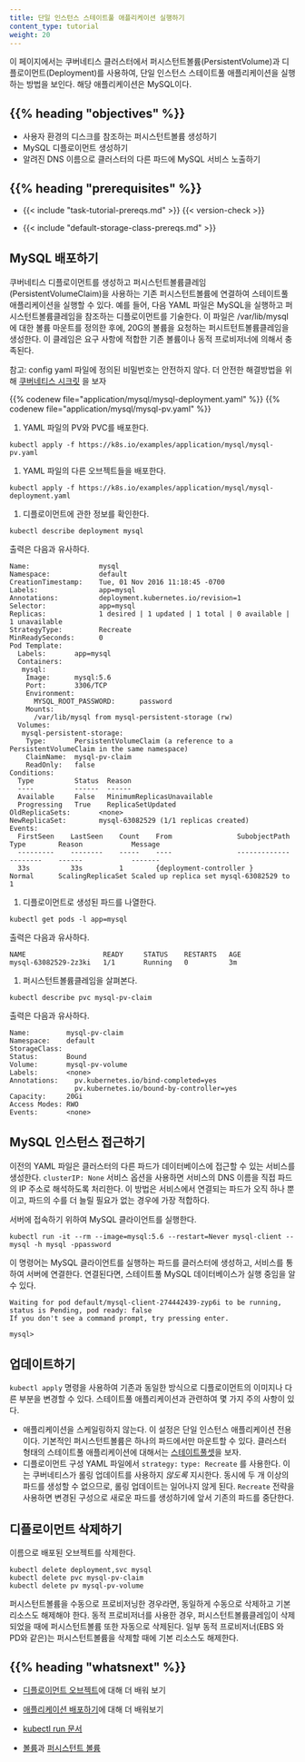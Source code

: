 ```yaml
---
title: 단일 인스턴스 스테이트풀 애플리케이션 실행하기
content_type: tutorial
weight: 20
---
```


<!-- overview -->

이 페이지에서는 쿠버네티스 클러스터에서 퍼시스턴트볼륨(PersistentVolume)과 디플로이먼트(Deployment)를 
사용하여, 단일 인스턴스 스테이트풀 애플리케이션을 실행하는 방법을 보인다.
해당 애플리케이션은 MySQL이다.

## {{% heading "objectives" %}}

- 사용자 환경의 디스크를 참조하는 퍼시스턴트볼륨 생성하기
- MySQL 디플로이먼트 생성하기
- 알려진 DNS 이름으로 클러스터의 다른 파드에 MySQL 서비스 노출하기

## {{% heading "prerequisites" %}}

- {{< include "task-tutorial-prereqs.md" >}} {{< version-check >}}

- {{< include "default-storage-class-prereqs.md" >}}

<!-- lessoncontent -->

## MySQL 배포하기

쿠버네티스 디플로이먼트를 생성하고 퍼시스턴트볼륨클레임(PersistentVolumeClaim)을 
사용하는 기존 퍼시스턴트볼륨에 연결하여 스테이트풀 
애플리케이션을 실행할 수 있다. 예를 들어, 다음 YAML 파일은 
MySQL을 실행하고 퍼시스턴트볼륨클레임을 참조하는 디플로이먼트를 기술한다. 
이 파일은 /var/lib/mysql에 대한 볼륨 마운트를 정의한 후에, 
20G의 볼륨을 요청하는 퍼시트턴트볼륨클레임을 생성한다.
이 클레임은 요구 사항에 적합한 기존 볼륨이나
동적 프로비저너에 의해서 충족된다.

참고: config yaml 파일에 정의된 비밀번호는 안전하지 않다. 더 안전한 해결방법을 위해 
[쿠버네티스 시크릿](/ko/docs/concepts/configuration/secret/)
을 보자

{{% codenew file="application/mysql/mysql-deployment.yaml" %}}
{{% codenew file="application/mysql/mysql-pv.yaml" %}}

1. YAML 파일의 PV와 PVC를 배포한다.
  ```shell
  kubectl apply -f https://k8s.io/examples/application/mysql/mysql-pv.yaml
  ```
1. YAML 파일의 다른 오브젝트들을 배포한다.
  ```shell
  kubectl apply -f https://k8s.io/examples/application/mysql/mysql-deployment.yaml
  ```
1. 디플로이먼트에 관한 정보를 확인한다.
  ```shell
  kubectl describe deployment mysql
  ```

  출력은 다음과 유사하다.

  ```
  Name:                 mysql
  Namespace:            default
  CreationTimestamp:    Tue, 01 Nov 2016 11:18:45 -0700
  Labels:               app=mysql
  Annotations:          deployment.kubernetes.io/revision=1
  Selector:             app=mysql
  Replicas:             1 desired | 1 updated | 1 total | 0 available | 1 unavailable
  StrategyType:         Recreate
  MinReadySeconds:      0
  Pod Template:
    Labels:       app=mysql
    Containers:
     mysql:
      Image:      mysql:5.6
      Port:       3306/TCP
      Environment:
        MYSQL_ROOT_PASSWORD:      password
      Mounts:
        /var/lib/mysql from mysql-persistent-storage (rw)
    Volumes:
     mysql-persistent-storage:
      Type:       PersistentVolumeClaim (a reference to a PersistentVolumeClaim in the same namespace)
      ClaimName:  mysql-pv-claim
      ReadOnly:   false
  Conditions:
    Type          Status  Reason
    ----          ------  ------
    Available     False   MinimumReplicasUnavailable
    Progressing   True    ReplicaSetUpdated
  OldReplicaSets:       <none>
  NewReplicaSet:        mysql-63082529 (1/1 replicas created)
  Events:
    FirstSeen    LastSeen    Count    From                SubobjectPath    Type        Reason            Message
    ---------    --------    -----    ----                -------------    --------    ------            -------
    33s          33s         1        {deployment-controller }             Normal      ScalingReplicaSet Scaled up replica set mysql-63082529 to 1
  ```

1. 디플로이먼트로 생성된 파드를 나열한다.
  ```shell
  kubectl get pods -l app=mysql
  ```

  출력은 다음과 유사하다.

  ```
  NAME                   READY     STATUS    RESTARTS   AGE
  mysql-63082529-2z3ki   1/1       Running   0          3m
  ```
1. 퍼시스턴트볼륨클레임을 살펴본다.
  ```shell
  kubectl describe pvc mysql-pv-claim
  ```

  출력은 다음과 유사하다.

  ```
  Name:         mysql-pv-claim
  Namespace:    default
  StorageClass:
  Status:       Bound
  Volume:       mysql-pv-volume
  Labels:       <none>
  Annotations:    pv.kubernetes.io/bind-completed=yes
                  pv.kubernetes.io/bound-by-controller=yes
  Capacity:     20Gi
  Access Modes: RWO
  Events:       <none>
  ```

## MySQL 인스턴스 접근하기

이전의 YAML 파일은 클러스터의 다른 파드가 데이터베이스에 
접근할 수 있는 서비스를 생성한다. `clusterIP: None` 
서비스 옵션을 사용하면 서비스의 DNS 이름을 직접 파드의 IP 주소로 
해석하도록 처리한다. 이 방법은 서비스에서 연결되는 파드가 오직 하나 뿐이고, 
파드의 수를 더 늘릴 필요가 없는 경우에 가장 적합하다.

서버에 접속하기 위하여 MySQL 클라이언트를 실행한다.

```shell
kubectl run -it --rm --image=mysql:5.6 --restart=Never mysql-client -- mysql -h mysql -ppassword
```

이 명령어는 MySQL 클라이언트를 실행하는 파드를 클러스터에 생성하고, 
서비스를 통하여 서버에 연결한다. 연결된다면, 스테이트풀 
MySQL 데이터베이스가 실행 중임을 알 수 있다.

```
Waiting for pod default/mysql-client-274442439-zyp6i to be running, status is Pending, pod ready: false
If you don't see a command prompt, try pressing enter.

mysql>
```

## 업데이트하기

`kubectl apply` 명령을 사용하여 기존과 동일한 방식으로 디플로이먼트의 
이미지나 다른 부분을 변경할 수 있다. 스테이트풀 애플리케이션과 관련하여 몇 가지 
주의 사항이 있다.

- 애플리케이션을 스케일링하지 않는다. 이 설정은 단일 인스턴스 애플리케이션 전용이다.
  기본적인 퍼시스턴트볼륨은 하나의 파드에서만 마운트할 수 있다. 
  클러스터 형태의 스테이트풀 애플리케이션에 대해서는
  [스테이트풀셋](/ko/docs/concepts/workloads/controllers/statefulset/)을 보자.
- 디플로이먼트 구성 YAML 파일에서 `strategy:`
  `type: Recreate` 를 사용한다. 이는 쿠버네티스가 
  롤링 업데이트를 사용하지 _않도록_ 지시한다. 동시에 두 개 이상의 파드를 생성할 
  수 없으므로, 롤링 업데이트는 일어나지 않게 된다. `Recreate` 전략을 사용하면
  변경된 구성으로 새로운 파드를 생성하기에 앞서 기존의 파드를 중단한다.

## 디플로이먼트 삭제하기

이름으로 배포된 오브젝트를 삭제한다.

```shell
kubectl delete deployment,svc mysql
kubectl delete pvc mysql-pv-claim
kubectl delete pv mysql-pv-volume
```

퍼시스턴트볼륨을 수동으로 프로비저닝한 경우라면,
동일하게 수동으로 삭제하고 기본 리소스도 해제해야 한다.
동적 프로비저너를 사용한 경우, 퍼시스턴트볼륨클레임이 
삭제되었을 때에 퍼시스턴트볼륨 또한 자동으로 삭제된다.
일부 동적 프로비저너(EBS 와 PD와 같은)는 
퍼시스턴트볼륨을 삭제할 때에 기본 리소스도 해제한다.

## {{% heading "whatsnext" %}}

- [디플로이먼트 오브젝트](/ko/docs/concepts/workloads/controllers/deployment/)에 대해 더 배워 보기

- [애플리케이션 배포하기](/ko/docs/tasks/run-application/run-stateless-application-deployment/)에 대해 더 배워보기

- [kubectl run 문서](/docs/reference/generated/kubectl/kubectl-commands/#run)

- [볼륨](/ko/docs/concepts/storage/volumes/)과 [퍼시스턴트 볼륨](/ko/docs/concepts/storage/persistent-volumes/)